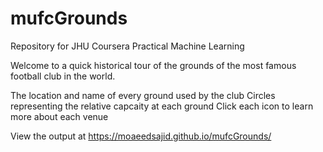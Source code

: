 # mufcGrounds
Repository for JHU Coursera Practical Machine Learning

Welcome to a quick historical tour of the grounds of the most famous football club in the world.

The location and name of every ground used by the club
Circles representing the relative capcaity at each ground
Click each icon to learn more about each venue

View the output at https://moaeedsajid.github.io/mufcGrounds/
